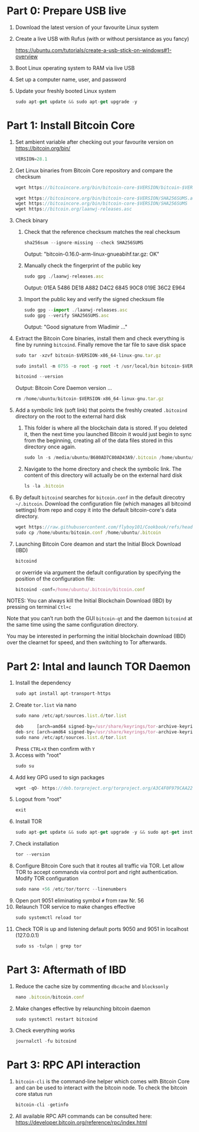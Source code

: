 # Part 0: Prepare USB live
1. Download the latest version of your favourite Linux system
   
2. Create a live USB with Rufus (with or without persistance as you fancy)
   
   https://ubuntu.com/tutorials/create-a-usb-stick-on-windows#1-overview

3. Boot Linux operating system to RAM via live USB
   
4. Set up a computer name, user, and password 

5. Update your freshly booted Linux system
   ```js
   sudo apt-get update && sudo apt-get upgrade -y
   ```

# Part 1: Install Bitcoin Core

1. Set ambient variable after checking out your favourite version on https://bitcoin.org/bin/
   ```js
   VERSION=28.1
   ```
     
2. Get Linux binaries from Bitcoin Core repository and compare the checksum
   ```js
   wget https://bitcoincore.org/bin/bitcoin-core-$VERSION/bitcoin-$VERSION-x86_64-linux-gnu.tar.gz
   ```
   ```js
   wget https://bitcoincore.org/bin/bitcoin-core-$VERSION/SHA256SUMS.asc
   wget https://bitcoincore.org/bin/bitcoin-core-$VERSION/SHA256SUMS
   wget https://bitcoin.org/laanwj-releases.asc
   ```

3. Check binary
   1. Check that the reference checksum matches the real checksum
      ```js
      sha256sum --ignore-missing --check SHA256SUMS
      ```
      Output: "bitcoin-0.16.0-arm-linux-gnueabihf.tar.gz: OK"

   2. Manually check the fingerprint of the public key
      ```js
      sudo gpg ./laanwj-releases.asc
      ```
      Output: 01EA 5486 DE18 A882 D4C2  6845 90C8 019E 36C2 E964
   3. Import the public key and verify the signed checksum file
      ```js
      sudo gpg --import ./laanwj-releases.asc
      sudo gpg --verify SHA256SUMS.asc
      ```
      Output: "Good signature from Wladimir ..."

4. Extract the Bitcoin Core binaries, install them and check everything is fine by running `bitcoind`. Finally remove the tar file to save disk space
   ```js
   sudo tar -xzvf bitcoin-$VERSION-x86_64-linux-gnu.tar.gz
   ```
   ```js
   sudo install -m 0755 -o root -g root -t /usr/local/bin bitcoin-$VERSION/bin/bitcoin-cli bitcoin-$VERSION/bin/bitcoind
   ```
   ```js
   bitcoind --version
   ```
   Output: Bitcoin Core Daemon version ...
   ```js
   rm /home/ubuntu/bitcoin-$VERSION-x86_64-linux-gnu.tar.gz
   ```

5. Add a symbolic link (soft link) that points the freshly created `.bitcoind` directory on the root to the external hard disk 
   1. This folder is where all the blockchain data is stored. If you deleted it, then the next time you launched Bitcoin it would just begin to sync from the beginning, creating all of the data files stored in this directory once again. 
      ```js
      sudo ln -s /media/ubuntu/B680AD7C80AD43A9/.bitcoin /home/ubuntu/.bitcoin
      ```
   2. Navigate to the home directory and check the symbolic link. The content of this directory will actually be on the external hard disk
      ```js
      ls -la .bitcoin
      ```

6. By default `bitcoind` searches for `bitcoin.conf` in the default direcotry `~/.bitcoin`. Download the configuration file (which manages all bitcoind settings) from repo and copy it into the default bitcoin-core's data directory. 
   ```js
   wget https://raw.githubusercontent.com/flyboy101/Cookbook/refs/heads/master/bitcoin.conf
   sudo cp /home/ubuntu/bitcoin.conf /home/ubuntu/.bitcoin
   ```
   
7. Launching Bitcoin Core deamon and start the Initial Block Download (IBD)
    ```js
    bitcoind
    ```
    or override via argument the default configuration by specifying the position of the configuration file:
    ```js
    bitcoind -conf=/home/ubuntu/.bitcoin/bitcoin.conf
    ```

NOTES:
You can always kill the Initial Blockchain Download (IBD) by pressing on terminal `Ctl+c`
   
Note that you can’t run both the GUI `bitcoin-qt` and the daemon `bitcoind` at the same time using the same configuration directory.

You may be interested in performing the initial blockchain download (IBD) over the clearnet for speed, and then switching to Tor afterwards.


# Part 2: Intal and launch TOR Daemon 
1. Install the dependency
   ```js
   sudo apt install apt-transport-https
   ```
2. Create `tor.list` via nano
   ```js
   sudo nano /etc/apt/sources.list.d/tor.list
   ```
   ```js   
   deb     [arch=amd64 signed-by=/usr/share/keyrings/tor-archive-keyring.gpg] https://deb.torproject.org/torproject.org jammy main
   deb-src [arch=amd64 signed-by=/usr/share/keyrings/tor-archive-keyring.gpg] https://deb.torproject.org/torproject.org jammy main
   sudo nano /etc/apt/sources.list.d/tor.list
   ```
   Press `CTRL+X` then confirm with `Y`
3. Access with "root"
   ```js
   sudo su
   ```
4. Add key GPG used to sign packages
   ```js   
   wget -qO- https://deb.torproject.org/torproject.org/A3C4F0F979CAA22CDBA8F512EE8CBC9E886DDD89.asc | gpg --dearmor | tee /usr/share/keyrings/tor-archive-keyring.gpg >/dev/null
   ```
5. Logout from "root" 
   ```js
   exit
   ```
6. Install TOR
   ```js
   sudo apt-get update && sudo apt-get upgrade -y && sudo apt-get install -y tor deb.torproject.org-keyring
   ```
7. Check installation
   ```js
   tor --version
   ```   
8. Configure Bitcoin Core such that it routes all traffic via TOR. Let allow TOR to accept commands via control port and right authentication. Modify TOR configuration
   ```js
   sudo nano +56 /etc/tor/torrc --linenumbers
   ```   
9. Open port 9051 eliminating symbol `#` from raw Nr. 56
10. Relaunch TOR service to make changes effective 
    ```js
    sudo systemctl reload tor
    ```
11. Check TOR is up and listening default ports 9050 and 9051 in localhost (127.0.0.1)
    ```js
    sudo ss -tulpn | grep tor
    ```

# Part 3: Aftermath of IBD
1. Reduce the cache size by commenting `dbcache` and `blocksonly`
   ```js
   nano .bitcoin/bitcoin.conf
   ```
2. Make changes effective by relaunching bitcoin daemon
   ```js
   sudo systemctl restart bitcoind
   ```
3. Check everything works
   ```js
   journalctl -fu bitcoind
   ```




# Part 3: RPC API interaction
1. `bitcoin-cli` is the command-line helper which comes with Bitcoin Core and can be used to interact with the bitcoin node. To check the bitcoin core status run
   ```js
   bitcoin-cli -getinfo
   ```
   
2. All available RPC API commands can be consulted here:
   https://developer.bitcoin.org/reference/rpc/index.html
   
